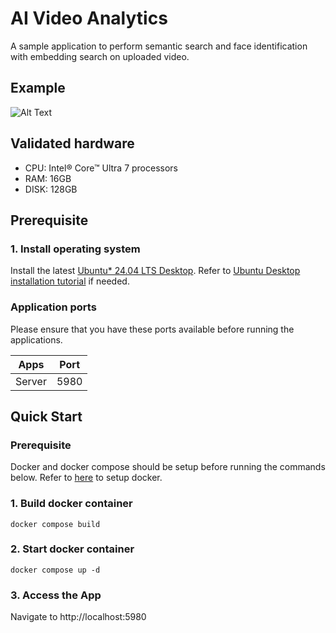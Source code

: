 # AI Video Analytics
A sample application to perform semantic search and face identification with embedding search on uploaded video.

## Example
![Alt Text](./assets/example.gif)

## Validated hardware
* CPU: Intel® Core™ Ultra 7 processors
* RAM: 16GB
* DISK: 128GB

## Prerequisite
### 1. Install operating system
Install the latest [Ubuntu* 24.04 LTS Desktop](https://releases.ubuntu.com/noble/). Refer to [Ubuntu Desktop installation tutorial](https://ubuntu.com/tutorials/install-ubuntu-desktop#1-overview) if needed.


### Application ports
Please ensure that you have these ports available before running the applications.

| Apps     | Port |
|----------|------|
| Server   | 5980 |

## Quick Start
### Prerequisite
Docker and docker compose should be setup before running the commands below. Refer to [here](https://docs.docker.com/engine/install/) to setup docker.

### 1. Build docker container
```
docker compose build
```

### 2. Start docker container
```
docker compose up -d
```
### 3. Access the App
Navigate to http://localhost:5980
